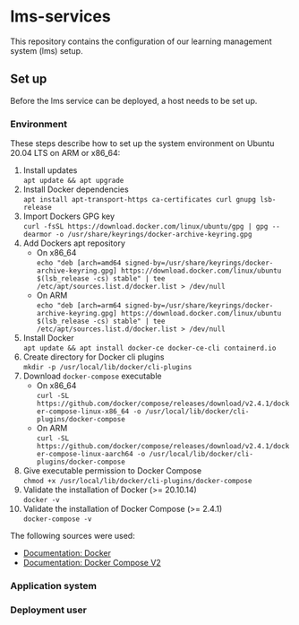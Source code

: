 # lms-services

This repository contains the configuration of our learning management system (lms) setup.

## Set up

Before the lms service can be deployed, a host needs to be set up.

### Environment

These steps describe how to set up the system environment on Ubuntu 20.04 LTS on ARM or x86_64:

1. Install updates <br> `apt update && apt upgrade`
1. Install Docker dependencies <br> `apt install apt-transport-https ca-certificates curl gnupg lsb-release`
1. Import Dockers GPG key <br> `curl -fsSL https://download.docker.com/linux/ubuntu/gpg | gpg --dearmor -o /usr/share/keyrings/docker-archive-keyring.gpg`
1. Add Dockers apt repository 
   - On x86_64 <br> `echo "deb [arch=amd64 signed-by=/usr/share/keyrings/docker-archive-keyring.gpg] https://download.docker.com/linux/ubuntu $(lsb_release -cs) stable" | tee /etc/apt/sources.list.d/docker.list > /dev/null`
   - On ARM <br> `echo "deb [arch=arm64 signed-by=/usr/share/keyrings/docker-archive-keyring.gpg] https://download.docker.com/linux/ubuntu $(lsb_release -cs) stable" | tee /etc/apt/sources.list.d/docker.list > /dev/null`
1. Install Docker <br> `apt update && apt install docker-ce docker-ce-cli containerd.io`
1. Create directory for Docker cli plugins <br> `mkdir -p /usr/local/lib/docker/cli-plugins`
1. Download `docker-compose` executable
   - On x86_64 <br> `curl -SL https://github.com/docker/compose/releases/download/v2.4.1/docker-compose-linux-x86_64 -o /usr/local/lib/docker/cli-plugins/docker-compose`
   - On ARM <br> `curl -SL https://github.com/docker/compose/releases/download/v2.4.1/docker-compose-linux-aarch64 -o /usr/local/lib/docker/cli-plugins/docker-compose`
1. Give executable permission to Docker Compose <br> `chmod +x /usr/local/lib/docker/cli-plugins/docker-compose`
1. Validate the installation of Docker (>= 20.10.14) <br> `docker -v`
1. Validate the installation of Docker Compose (>= 2.4.1) <br> `docker-compose -v`

The following sources were used:

- [Documentation: Docker](https://docs.docker.com/engine/install/ubuntu/)
- [Documentation: Docker Compose V2](https://docs.docker.com/compose/cli-command/#installing-compose-v2)

### Application system

### Deployment user